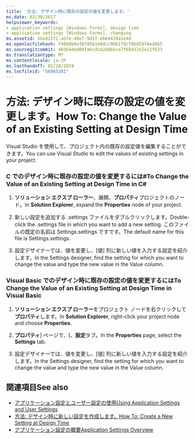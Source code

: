 ```yaml
---
title: '方法: デザイン時に既存の設定の値を変更します。'
ms.date: 03/30/2017
helpviewer_keywords:
- application settings [Windows Forms], design time
- application settings [Windows Forms], changing
ms.assetid: 5da91272-ad7e-49e7-9d1f-eb64439a1e4d
ms.openlocfilehash: f40b6b6e38785b1e8dcc9061f8cf0b459f4ed8b5
ms.sourcegitcommit: 40364ded04fa6cdcb2b6beca7f68412e2e12f633
ms.translationtype: MT
ms.contentlocale: ja-JP
ms.lasthandoff: 02/28/2019
ms.locfileid: "56965281"
---
```

# <a name="how-to-change-the-value-of-an-existing-setting-at-design-time"></a><span data-ttu-id="d8195-102">方法: デザイン時に既存の設定の値を変更します。</span><span class="sxs-lookup"><span data-stu-id="d8195-102">How To: Change the Value of an Existing Setting at Design Time</span></span>
<span data-ttu-id="d8195-103">Visual Studio を使用して、プロジェクト内の既存の設定値を編集することができます。</span><span class="sxs-lookup"><span data-stu-id="d8195-103">You can use Visual Studio to edit the values of existing settings in your project.</span></span>  
  
### <a name="to-change-the-value-of-an-existing-setting-at-design-time-in-c"></a><span data-ttu-id="d8195-104">C でのデザイン時に既存の設定の値を変更するには\#</span><span class="sxs-lookup"><span data-stu-id="d8195-104">To Change the Value of an Existing Setting at Design Time in C\#</span></span>
  
1.  <span data-ttu-id="d8195-105">**ソリューション エクスプ ローラー**、展開、**プロパティ**プロジェクトのノード。</span><span class="sxs-lookup"><span data-stu-id="d8195-105">In **Solution Explorer**, expand the **Properties** node of your project.</span></span>  
  
2.  <span data-ttu-id="d8195-106">新しい設定を追加する .settings ファイルをダブルクリックします。</span><span class="sxs-lookup"><span data-stu-id="d8195-106">Double-click the .settings file in which you want to add a new setting.</span></span> <span data-ttu-id="d8195-107">このファイルの既定の名前は Settings.settings ですです。</span><span class="sxs-lookup"><span data-stu-id="d8195-107">The default name for this file is Settings.settings.</span></span>  
  
3.  <span data-ttu-id="d8195-108">設定デザイナーでは、値を変更し、[値] 列に新しい値を入力する設定を紹介します。</span><span class="sxs-lookup"><span data-stu-id="d8195-108">In the Settings designer, find the setting for which you want to change the value and type the new value in the Value column.</span></span>  
  
### <a name="to-change-the-value-of-an-existing-setting-at-design-time-in-visual-basic"></a><span data-ttu-id="d8195-109">Visual Basic でのデザイン時に既存の設定の値を変更するには</span><span class="sxs-lookup"><span data-stu-id="d8195-109">To Change the Value of an Existing Setting at Design Time in Visual Basic</span></span>  
  
1.  <span data-ttu-id="d8195-110">**ソリューション エクスプ ローラー**をプロジェクト ノードを右クリックして**プロパティ**します。</span><span class="sxs-lookup"><span data-stu-id="d8195-110">In **Solution Explorer**, right-click your project node and choose **Properties**.</span></span>  
  
2.  <span data-ttu-id="d8195-111">**プロパティ**] ページで、[、**設定**タブ。</span><span class="sxs-lookup"><span data-stu-id="d8195-111">In the **Properties** page, select the **Settings** tab.</span></span>  
  
3.  <span data-ttu-id="d8195-112">設定デザイナーでは、値を変更し、[値] 列に新しい値を入力する設定を紹介します。</span><span class="sxs-lookup"><span data-stu-id="d8195-112">In the Settings designer, find the setting for which you want to change the value and type the new value in the Value column.</span></span>  
  
## <a name="see-also"></a><span data-ttu-id="d8195-113">関連項目</span><span class="sxs-lookup"><span data-stu-id="d8195-113">See also</span></span>
- [<span data-ttu-id="d8195-114">アプリケーション設定とユーザー設定の使用</span><span class="sxs-lookup"><span data-stu-id="d8195-114">Using Application Settings and User Settings</span></span>](../../../../docs/framework/winforms/advanced/using-application-settings-and-user-settings.md)
- [<span data-ttu-id="d8195-115">方法: デザイン時に新しい設定を作成します。</span><span class="sxs-lookup"><span data-stu-id="d8195-115">How To: Create a New Setting at Design Time</span></span>](../../../../docs/framework/winforms/advanced/how-to-create-a-new-setting-at-design-time.md)
- [<span data-ttu-id="d8195-116">アプリケーション設定の概要</span><span class="sxs-lookup"><span data-stu-id="d8195-116">Application Settings Overview</span></span>](../../../../docs/framework/winforms/advanced/application-settings-overview.md)
